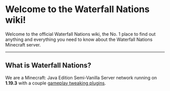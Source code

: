 Welcome to the Waterfall Nations wiki!
======================================

Welcome to the official Waterfall Nations wiki, the No. 1 place to find out anything and everything you need to know about the Waterfall Nations Minecraft server.

***

## What is Waterfall Nations?

We are a Minecraft: Java Edition Semi-Vanilla Server network running on **1.19.3** with a couple [gameplay tweaking plugins](#Features). 
